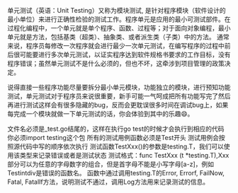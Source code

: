 单元测试（英语：Unit Testing）又称为模块测试, 是针对程序模块（软件设计的最小单位）来进行正确性检验的测试工作。程序单元是应用的最小可测试部件。在过程化编程中，一个单元就是单个程序、函数、过程等；对于面向对象编程，最小单元就是方法，包括基类（超类）、抽象类、或者派生类（子类）中的方法。
通常来说，程序员每修改一次程序就会进行最少一次单元测试，在编写程序的过程中前后很可能要进行多次单元测试，以证实程序达到软件规格书要求的工作目标，没有程序错误；虽然单元测试不是什么必须的，但也不坏，这牵涉到项目管理的政策决定。

  说得直接一些程序功能尽量要拆分最小单元模块，功能独立的模块，进行预知功能测试，单元测试对于程序员来说很重要，新手可能一气呵成把所有功能写完了然后再进行测试这样会有很多隐藏的bug，反而会更耽误很多时间在调试bug上，如果每完成一个模块就做一下单元测试的话，你会体验到其中的乐趣😄。
  
文件名必须是_test.go结尾的，这样在执行go test的时候才会执行到相应的代码
你必须import testing这个包
所有的测试用例函数必须是Test开头
测试用例会按照源代码中写的顺序依次执行
测试函数TestXxx()的参数是testing.T，我们可以使用该类型来记录错误或者是测试状态
测试格式：func TestXxx (t *testing.T),Xxx部分可以为任意的字母数字的组合，但是首字母不能是小写字母[a-z]，例如Testintdiv是错误的函数名。
函数中通过调用testing.T的Error, Errorf, FailNow, Fatal, FatalIf方法，说明测试不通过，调用Log方法用来记录测试的信息。
